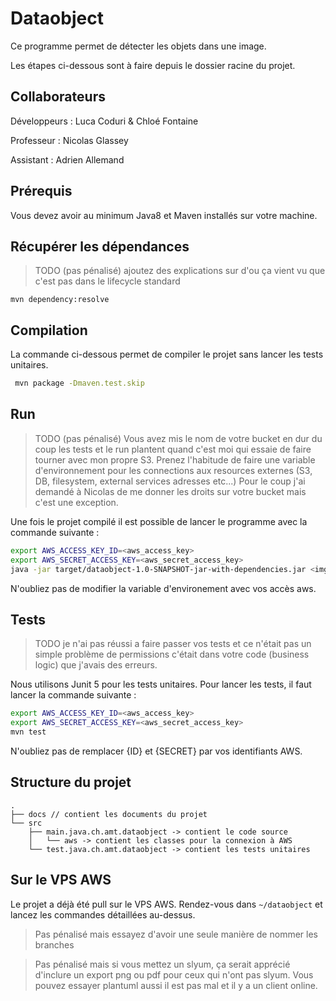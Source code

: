 # Dataobject
Ce programme permet de détecter les objets dans une image.

Les étapes ci-dessous sont à faire depuis le dossier racine du projet.

## Collaborateurs
Développeurs : Luca Coduri & Chloé Fontaine

Professeur : Nicolas Glassey

Assistant : Adrien Allemand

## Prérequis
Vous devez avoir au minimum Java8 et Maven installés sur votre machine.

## Récupérer les dépendances
> TODO (pas pénalisé) ajoutez des explications sur d'ou ça vient vu que c'est pas dans le lifecycle standard
```
mvn dependency:resolve
```

## Compilation
La commande ci-dessous permet de compiler le projet sans lancer les tests unitaires.
```bash
 mvn package -Dmaven.test.skip
```
## Run

> TODO (pas pénalisé) Vous avez mis le nom de votre bucket en dur du coup les tests et le run plantent quand c'est moi qui essaie de faire tourner avec mon propre S3. Prenez l'habitude de faire une variable d'environnement pour les connections aux resources externes (S3, DB, filesystem, external services adresses etc...) Pour le coup j'ai demandé à Nicolas de me donner les droits sur votre bucket mais c'est une exception.

Une fois le projet compilé il est possible de lancer le programme avec la commande suivante :
```bash
export AWS_ACCESS_KEY_ID=<aws_access_key>
export AWS_SECRET_ACCESS_KEY=<aws_secret_access_key>
java -jar target/dataobject-1.0-SNAPSHOT-jar-with-dependencies.jar <img_path>
```

N'oubliez pas de modifier la variable d'environement avec vos accès aws.

## Tests
> TODO je n'ai pas réussi a faire passer vos tests et ce n'était pas un simple problème de permissions c'était dans votre code (business logic) que j'avais des erreurs.

Nous utilisons Junit 5 pour les tests unitaires. Pour lancer les tests, il faut lancer la commande suivante :
```bash
export AWS_ACCESS_KEY_ID=<aws_access_key>
export AWS_SECRET_ACCESS_KEY=<aws_secret_access_key>
mvn test
```
N'oubliez pas de remplacer {ID} et {SECRET} par vos identifiants AWS.

## Structure du projet
```
.
├── docs // contient les documents du projet
└── src  
    ├── main.java.ch.amt.dataobject -> contient le code source
    │   └── aws -> contient les classes pour la connexion à AWS
    └── test.java.ch.amt.dataobject -> contient les tests unitaires
```

## Sur le VPS AWS
Le projet a déjà été pull sur le VPS AWS.
Rendez-vous dans `~/dataobject` et lancez les commandes détaillées au-dessus.

> Pas pénalisé mais essayez d'avoir une seule manière de nommer les branches 

> Pas pénalisé mais si vous mettez un slyum, ça serait apprécié d'inclure un export png ou pdf pour ceux qui n'ont pas slyum. Vous pouvez essayer plantuml aussi il est pas mal et il y a un client online.